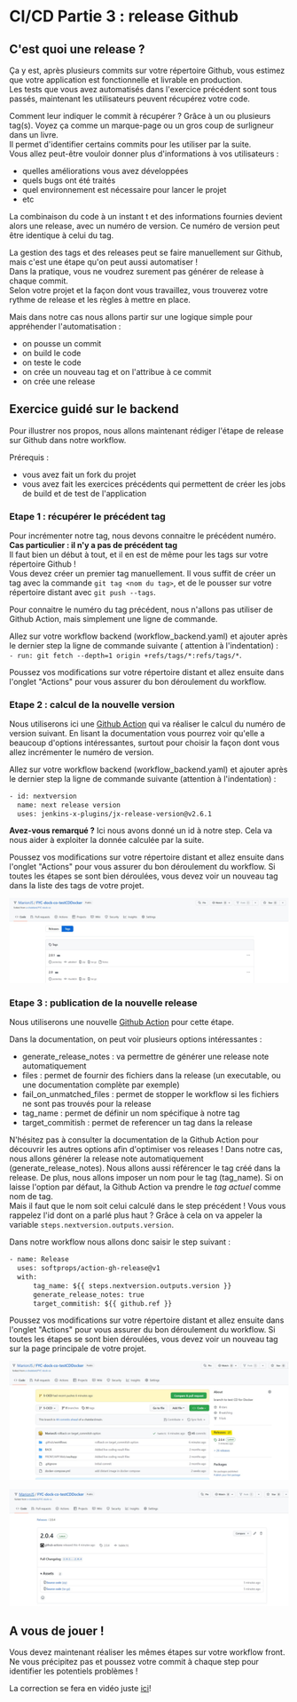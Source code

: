 # CI/CD Partie 3 : release Github

## C'est quoi une release ?

Ça y est, après plusieurs commits sur votre répertoire Github, vous estimez que votre application est fonctionnelle et
livrable en production.  
Les tests que vous avez automatisés dans l'exercice précédent sont tous passés, maintenant les utilisateurs peuvent
récupérez votre code.

Comment leur indiquer le commit à récupérer ? Grâce à un ou plusieurs tag(s). Voyez ça comme un marque-page ou un gros
coup de surligneur dans un livre.   
Il permet d'identifier certains commits pour les utiliser par la suite.  
Vous allez peut-être vouloir donner plus d'informations à vos utilisateurs :

- quelles améliorations vous avez développées
- quels bugs ont été traités
- quel environnement est nécessaire pour lancer le projet
- etc

La combinaison du code à un instant t et des informations fournies devient alors une release, avec un numéro de version.
Ce numéro de version peut être identique à celui du tag.

La gestion des tags et des releases peut se faire manuellement sur Github, mais c'est une étape qu'on peut aussi
automatiser !   
Dans la pratique, vous ne voudrez surement pas générer de release à chaque commit.   
Selon votre projet et la façon dont vous travaillez, vous trouverez votre rythme de release et les règles à mettre en
place.

Mais dans notre cas nous allons partir sur une logique simple pour appréhender l'automatisation :

- on pousse un commit
- on build le code
- on teste le code
- on crée un nouveau tag et on l'attribue à ce commit
- on crée une release

## Exercice guidé sur le backend

Pour illustrer nos propos, nous allons maintenant rédiger l'étape de release sur Github dans notre workflow.

Prérequis :

- vous avez fait un fork du projet
- vous avez fait les exercices précédents qui permettent de créer les jobs de build et de test de l'application

### Etape 1 : récupérer le précédent tag

Pour incrémenter notre tag, nous devons connaitre le précédent numéro.  
**Cas particulier : il n'y a pas de précédent tag**  
Il faut bien un début à tout, et il en est de même pour les tags sur votre répertoire Github !   
Vous devez créer un premier tag manuellement. Il vous suffit de créer un tag avec la commande ``git tag <nom du tag>``,
et de le pousser sur votre répertoire distant avec ``git push --tags``.

Pour connaitre le numéro du tag précédent, nous n'allons pas utiliser de Github Action, mais simplement une ligne de
commande.

Allez sur votre workflow backend (workflow_backend.yaml) et ajouter après le dernier step la ligne de commande suivante (
attention à l'indentation) :  
``- run: git fetch --depth=1 origin +refs/tags/*:refs/tags/*``.

Poussez vos modifications sur votre répertoire distant et allez ensuite dans l'onglet "Actions" pour vous assurer du bon
déroulement du workflow.

### Etape 2 : calcul de la nouvelle version

Nous utiliserons ici une [Github Action](https://github.com/jenkins-x-plugins/jx-release-version) qui va réaliser le
calcul du numéro de version suivant. En lisant la documentation vous pourrez voir qu'elle a beaucoup d'options
intéressantes, surtout pour choisir la façon dont vous allez incrémenter le numéro de version.

Allez sur votre workflow backend (workflow_backend.yaml) et ajouter après le dernier step la ligne de commande
suivante (attention à l'indentation) :  
```
- id: nextversion 
  name: next release version 
  uses: jenkins-x-plugins/jx-release-version@v2.6.1
```

**Avez-vous remarqué ?**
Ici nous avons donné un id à notre step. Cela va nous aider à exploiter la donnée calculée par la suite.

Poussez vos modifications sur votre répertoire distant et allez ensuite dans l'onglet "Actions" pour vous assurer du bon
déroulement du workflow. Si toutes les étapes se sont bien déroulées, vous devez voir un nouveau tag dans la liste des
tags de votre projet.

![tag](../images/CICD/Release/CICD_tags.jpg)

### Etape 3 : publication de la nouvelle release

Nous utiliserons une nouvelle [Github Action](https://github.com/softprops/action-gh-release) pour cette étape.

Dans la documentation, on peut voir plusieurs options intéressantes :

- generate_release_notes : va permettre de générer une release note automatiquement
- files : permet de fournir des fichiers dans la release (un executable, ou une documentation complète par exemple)
- fail_on_unmatched_files : permet de stopper le workflow si les fichiers ne sont pas trouvés pour la release
- tag_name : permet de définir un nom spécifique à notre tag
- target_commitish : permet de referencer un tag dans la release

N'hésitez pas à consulter la documentation de la Github Action pour découvrir les autres options afin d'optimiser vos
releases !
Dans notre cas, nous allons générer la release note automatiquement (generate_release_notes). Nous allons aussi
référencer le tag créé dans la release. De plus, nous allons imposer un nom pour le tag (tag_name). Si on laisse
l'option par défaut, la Github Action va prendre le *tag actuel* comme nom de tag.  
Mais il faut que le nom soit celui calculé dans le step précédent ! Vous vous rappelez l'id dont on a parlé plus
haut ? Grâce à cela on va appeler la variable ``steps.nextversion.outputs.version``.

Dans notre workflow nous allons donc saisir le step suivant :  
```
- name: Release 
  uses: softprops/action-gh-release@v1 
  with:
      tag_name: ${{ steps.nextversion.outputs.version }} 
      generate_release_notes: true 
      target_commitish: ${{ github.ref }}
```

Poussez vos modifications sur votre répertoire distant et allez ensuite dans l'onglet "Actions" pour vous assurer du bon
déroulement du workflow. Si toutes les étapes se sont bien déroulées, vous devez voir un nouveau tag sur la page
principale de votre projet.

![tag](../images/CICD/Release/CICD_release_accueil.jpg)

![tag](../images/CICD/Release/CICD_release.jpg)

## A vous de jouer ! 

Vous devez maintenant réaliser les mêmes étapes sur votre workflow front.
Ne vous précipitez pas et poussez votre commit à chaque step pour identifier les potentiels problèmes !

La correction se fera en vidéo juste [ici](https://www.youtube.com/watch?v=Nv5Ph5KGb30&t=1s)! 
